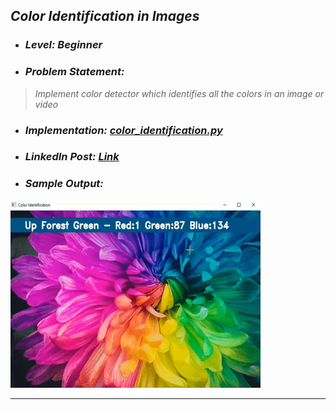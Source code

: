 ## _Color Identification in Images_
* ### _Level: Beginner_
* ### _Problem Statement:_
> _Implement color detector which identifies all the colors in an image or video_
* ### _Implementation: [color_identification.py](./color_identification.py)_
* ### _LinkedIn Post: [Link](https://www.linkedin.com/posts/sansuthi_gripjuly21-internship-thesparksfoundation-activity-6817024433551671296-saQA)_
* ### _Sample Output:_
![Image](./sample.gif)

---
